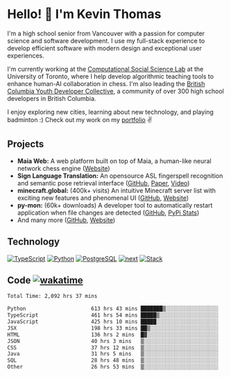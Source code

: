 # Hello! 👋 I'm Kevin Thomas

I'm a high school senior from Vancouver with a passion for computer science and software development. I use my full-stack experience to develop efficient software with modern design and exceptional user experiences.

I'm currently working at the [Computational Social Science Lab](https://csslab.cs.toronto.edu/) at the University of Toronto, where I help develop algorithmic teaching tools to enhance human-AI collaboration in chess. I'm also leading the [British Columbia Youth Developer Collective](https://bcydc.ca/), a community of over 300 high school developers in British Columbia.

I enjoy exploring new cities, learning about new technology, and playing badminton :) Check out my work on my [portfolio](https://kevinjosethomas.com/) ✌️

## Projects
- **Maia Web:** A web platform built on top of Maia, a human-like neural network chess engine ([Website](https://maiachess.com/))
- **Sign Language Translation:** An opensource ASL fingerspell recognition and semantic pose retrieval interface ([GitHub](https://github.com/kevinjosethomas/sign-language-processing), [Paper](https://arxiv.org/abs/2408.09311), [Video](https://www.youtube.com/watch?v=uuPxMWQRoXc))
- **minecraft.global:** (400k+ visits) An intuitive Minecraft server list with exciting new features and phenomenal UI ([GitHub](https://github.com/kevinjosethomas?tab=repositories&q=minecraft&type=&language=&sort=), [Website](https://minecraft.global/))
- **py-mon:** (60k+ downloads) A developer tool to automatically restart application when file changes are detected ([GitHub](https://github.com/kevinjosethomas/py-mon), [PyPi Stats](https://pypistats.org/packages/py-mon))
- And many more ([GitHub](https://github.com/kevinjosethomas?tab=repositories), [Website](https://kevinjosethomas.com/work))

## Technology
[![TypeScript](https://github.com/kevinjosethomas/kevinjosethomas/assets/46242684/444b2e5d-659f-41f5-81fe-3abafb75cb6c)](https://kevinjosethomas.com/stack)
[![Python](https://github.com/kevinjosethomas/kevinjosethomas/assets/46242684/34a174c4-54db-4c4e-9842-2324d47cb043)](https://kevinjosethomas.com/stack)
[![PostgreSQL](https://github.com/kevinjosethomas/kevinjosethomas/assets/46242684/46d6de1c-c483-4dc7-ab3a-87763af6fc78)](https://kevinjosethomas.com/stack)
[![next](https://github.com/kevinjosethomas/kevinjosethomas/assets/46242684/bc46bae5-1ad9-42a7-b7a2-427cbde7c994)](https://kevinjosethomas.com/stack)
[![Stack](https://github.com/kevinjosethomas/kevinjosethomas/assets/46242684/0b9b7eeb-8cce-4a56-bffd-3131dd4dd88c)](https://kevinjosethomas.com/stack)




## Code [![wakatime](https://wakatime.com/badge/user/e9d16d74-e01d-4a37-8086-9257e0bde1c2.svg?style=flat-square)](https://wakatime.com/@e9d16d74-e01d-4a37-8086-9257e0bde1c2)
<!--START_SECTION:waka-->

```txt
Total Time: 2,092 hrs 37 mins

Python                     613 hrs 43 mins ███████▒░░░░░░░░░░░░░░░░░   28.96 %
TypeScript                 461 hrs 54 mins █████▒░░░░░░░░░░░░░░░░░░░   21.79 %
JavaScript                 425 hrs 10 mins █████░░░░░░░░░░░░░░░░░░░░   20.06 %
JSX                        198 hrs 33 mins ██▒░░░░░░░░░░░░░░░░░░░░░░   09.37 %
HTML                       136 hrs 2 mins  █▓░░░░░░░░░░░░░░░░░░░░░░░   06.42 %
JSON                       40 hrs 3 mins   ▒░░░░░░░░░░░░░░░░░░░░░░░░   01.89 %
CSS                        37 hrs 12 mins  ▒░░░░░░░░░░░░░░░░░░░░░░░░   01.76 %
Java                       31 hrs 5 mins   ▒░░░░░░░░░░░░░░░░░░░░░░░░   01.47 %
SQL                        28 hrs 48 mins  ▒░░░░░░░░░░░░░░░░░░░░░░░░   01.36 %
Other                      26 hrs 53 mins  ▒░░░░░░░░░░░░░░░░░░░░░░░░   01.27 %
```

<!--END_SECTION:waka-->
